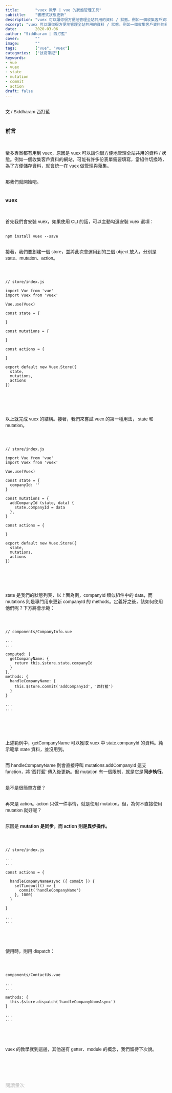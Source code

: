 ```yaml
---
title:       "vuex 教學 | vue 的狀態管理工具"
subtitle:    "響應式狀態更新"
description: "vuex 可以讓你很方便地管理全站共用的資料 / 狀態。例如一個收集客戶資料的網站，可能有許多份表單需要填寫，當組件切換時，為了方便儲存資料，就會統一在 vuex 做管理與蒐集..."
excerpt: "vuex 可以讓你很方便地管理全站共用的資料 / 狀態。例如一個收集客戶資料的網站，可能有許多份表單需要填寫，當組件切換時，為了方便儲存資料，就會統一在 vuex 做管理與蒐集..."
date:        2020-03-06
author: "Siddharam | 西打藍"
cover:       ""
image:       ""
tags:        ["vue", "vuex"]
categories:  ["技術筆記"]
keywords:
- vue
- vuex
- state
- mutation
- commit
- action
draft: false
---
```


<article style="font-family: 'Noto Sans TC', '微軟正黑體', sans-serif; font-weight: 300;">

<br>文 / Siddharam 西打藍<br><br>

<h3 class="article-h1-color">前言</h3><br>

蠻多專案都有用到 vuex，原因是 vuex 可以讓你很方便地管理全站共用的資料 / 狀態。例如一個收集客戶資料的網站，可能有許多份表單需要填寫，當組件切換時，為了方便儲存資料，就會統一在 vuex 做管理與蒐集。<br><br>

那我們就開始吧。<br><br>


<h3 class="article-h1-color">vuex</h3><br>

首先我們會安裝 vuex，如果使用 CLI 的話，可以主動勾選安裝 vuex 選項：<br><br>

<code>npm install vuex --save</code><br><br>

接著，我們要創建一個 store，並將此次會運用到的三個 object 放入，分別是 state、mutation、action。<br><br>

<pre>
<code>

// store/index.js

import Vue from 'vue'
import Vuex from 'vuex'

Vue.use(Vuex)

const state = {

}

const mutations = {

}

const actions = {

}

export default new Vuex.Store({
  state,
  mutations,
  actions
})


</code>
</pre>
<br>

以上就完成 vuex 的結構。接著，我們來嘗試 vuex 的第一種用法， state 和 mutation。<br><br>

<pre>
<code>

// store/index.js

import Vue from 'vue'
import Vuex from 'vuex'

Vue.use(Vuex)

const state = {
  companyId: ''
}

const mutations = {
  addCompanyId (state, data) {
    state.companyId = data
  },
}

const actions = {

}

export default new Vuex.Store({
  state,
  mutations,
  actions
})


</code>
</pre>
<br>

state 是我們的狀態列表，以上面為例，companyId 類似組件中的 data，而 mutations 則是專門用來更新 companyId 的 methods。定義好之後，該如何使用他們呢？下方將會示範：<br><br>

<pre>
<code>

// components/CompanyInfo.vue

...
...

computed: {
  getCompanyName: {
    return this.$store.state.companyId
  }
},
methods: {
  handleCompanyName: {
    this.$store.commit('addCompanyId', '西打藍')
  }
}

...
...


</code>
</pre>
<br>

上述範例中，getCompanyName 可以獲取 vuex 中 state.companyId 的資料。純示範拿 state 資料，並沒用到。<br><br>

而 handleCompanyName 則會直接呼叫 mutations.addCompanyId 這支 function，將 '西打藍' 傳入後更新。但 mutation 有一個限制，就是它是<b>同步執行</b>。<br><br>

是不是很簡單方便？<br><br>

再來是 action。action 只做一件事情，就是使用 mutation。但，為何不直接使用 mutation 就好呢？<br><br>

原因是 <b>mutation 是同步，而 action 則是異步操作。</b><br><br>

<pre>
<code>

// store/index.js

...
...

const actions = {

  handleCompanyNameAsync ({ commit }) {
    setTimeout(() => {
      commit('handleCompanyName')
    }, 1000)
  }

}

...
...

</code>
</pre>
<br>

使用時，則用 dispatch：<br><br>

<pre>
<code>

components/ContactUs.vue

...
...

methods: {
  this.$store.dispatch('handleCompanyNameAsync')
}

...
...

</code>
</pre>
<br>

vuex 的教學就到這邊，其他還有 getter、module 的概念，我們留待下次說。<br><br>


<br><br><br>

</article>

<div style="color: #bfbfbf; font-size: 15px;" id="busuanzi_container_page_pv">
  閱讀量<span id="busuanzi_value_page_pv"></span>次
</div>

<script src="../../js/post.js"></script>



